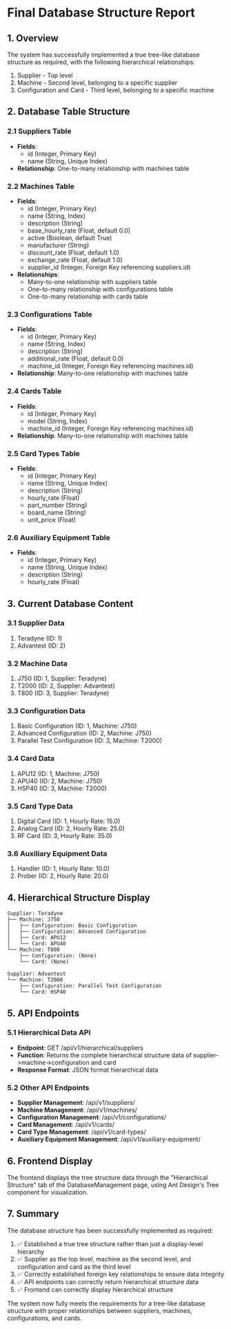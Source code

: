 # Final Database Structure Report

## 1. Overview

The system has successfully implemented a true tree-like database structure as required, with the following hierarchical relationships:
1. Supplier - Top level
2. Machine - Second level, belonging to a specific supplier
3. Configuration and Card - Third level, belonging to a specific machine

## 2. Database Table Structure

### 2.1 Suppliers Table
- **Fields**:
  - id (Integer, Primary Key)
  - name (String, Unique Index)
- **Relationship**: One-to-many relationship with machines table

### 2.2 Machines Table
- **Fields**:
  - id (Integer, Primary Key)
  - name (String, Index)
  - description (String)
  - base_hourly_rate (Float, default 0.0)
  - active (Boolean, default True)
  - manufacturer (String)
  - discount_rate (Float, default 1.0)
  - exchange_rate (Float, default 1.0)
  - supplier_id (Integer, Foreign Key referencing suppliers.id)
- **Relationships**: 
  - Many-to-one relationship with suppliers table
  - One-to-many relationship with configurations table
  - One-to-many relationship with cards table

### 2.3 Configurations Table
- **Fields**:
  - id (Integer, Primary Key)
  - name (String, Index)
  - description (String)
  - additional_rate (Float, default 0.0)
  - machine_id (Integer, Foreign Key referencing machines.id)
- **Relationship**: Many-to-one relationship with machines table

### 2.4 Cards Table
- **Fields**:
  - id (Integer, Primary Key)
  - model (String, Index)
  - machine_id (Integer, Foreign Key referencing machines.id)
- **Relationship**: Many-to-one relationship with machines table

### 2.5 Card Types Table
- **Fields**:
  - id (Integer, Primary Key)
  - name (String, Unique Index)
  - description (String)
  - hourly_rate (Float)
  - part_number (String)
  - board_name (String)
  - unit_price (Float)

### 2.6 Auxiliary Equipment Table
- **Fields**:
  - id (Integer, Primary Key)
  - name (String, Unique Index)
  - description (String)
  - hourly_rate (Float)

## 3. Current Database Content

### 3.1 Supplier Data
1. Teradyne (ID: 1)
2. Advantest (ID: 2)

### 3.2 Machine Data
1. J750 (ID: 1, Supplier: Teradyne)
2. T2000 (ID: 2, Supplier: Advantest)
3. T800 (ID: 3, Supplier: Teradyne)

### 3.3 Configuration Data
1. Basic Configuration (ID: 1, Machine: J750)
2. Advanced Configuration (ID: 2, Machine: J750)
3. Parallel Test Configuration (ID: 3, Machine: T2000)

### 3.4 Card Data
1. APU12 (ID: 1, Machine: J750)
2. APU40 (ID: 2, Machine: J750)
3. HSP40 (ID: 3, Machine: T2000)

### 3.5 Card Type Data
1. Digital Card (ID: 1, Hourly Rate: 15.0)
2. Analog Card (ID: 2, Hourly Rate: 25.0)
3. RF Card (ID: 3, Hourly Rate: 35.0)

### 3.6 Auxiliary Equipment Data
1. Handler (ID: 1, Hourly Rate: 10.0)
2. Prober (ID: 2, Hourly Rate: 20.0)

## 4. Hierarchical Structure Display

```
Supplier: Teradyne
├── Machine: J750
│   ├── Configuration: Basic Configuration
│   ├── Configuration: Advanced Configuration
│   ├── Card: APU12
│   └── Card: APU40
└── Machine: T800
    ├── Configuration: (None)
    └── Card: (None)

Supplier: Advantest
└── Machine: T2000
    ├── Configuration: Parallel Test Configuration
    └── Card: HSP40
```

## 5. API Endpoints

### 5.1 Hierarchical Data API
- **Endpoint**: GET /api/v1/hierarchical/suppliers
- **Function**: Returns the complete hierarchical structure data of supplier->machine->configuration and card
- **Response Format**: JSON format hierarchical data

### 5.2 Other API Endpoints
- **Supplier Management**: /api/v1/suppliers/
- **Machine Management**: /api/v1/machines/
- **Configuration Management**: /api/v1/configurations/
- **Card Management**: /api/v1/cards/
- **Card Type Management**: /api/v1/card-types/
- **Auxiliary Equipment Management**: /api/v1/auxiliary-equipment/

## 6. Frontend Display

The frontend displays the tree structure data through the "Hierarchical Structure" tab of the DatabaseManagement page, using Ant Design's Tree component for visualization.

## 7. Summary

The database structure has been successfully implemented as required:
1. ✅ Established a true tree structure rather than just a display-level hierarchy
2. ✅ Supplier as the top level, machine as the second level, and configuration and card as the third level
3. ✅ Correctly established foreign key relationships to ensure data integrity
4. ✅ API endpoints can correctly return hierarchical structure data
5. ✅ Frontend can correctly display hierarchical structure

The system now fully meets the requirements for a tree-like database structure with proper relationships between suppliers, machines, configurations, and cards.